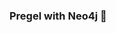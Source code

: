 ### Pregel with Neo4j 🚀










































































 























